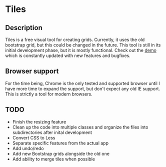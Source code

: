 # Tiles

## Description
Tiles is a free visual tool for creating grids. Currently, it uses the old bootstrap grid, but this could be changed in the future. This tool is still in its initial development phase, but it is mostly functional. Check out the [demo](http://amirmohsen.github.io/tiles/) which is constantly updated with new features and bugfixes.

## Browser support
For the time being, Chrome is the only tested and supported browser until I have more time to expand the support, but don't expect any old IE support. This is strictly a tool for modern browsers.

## TODO
* Finish the resizing feature
* Clean up the code into multiple classes and organize the files into subdirectories after inital development
* Convert CSS to Less
* Separate specific features from the actual app
* Add undo/redo
* Add new Bootstrap grids alongside the old one
* Add ability to merge tiles when possible



